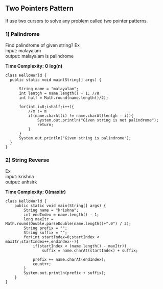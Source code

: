 ## Two Pointers Pattern
If use two cursors to solve any problem called two pointer patterns.

### 1) Palindrome<br>
Find palindrome of given string?
Ex<br>
input: malayalam<br>
output: malayalam is palindrome<br>

 <b>Time Complexity: O log(n)</b>

```
class HelloWorld {
  public static void main(String[] args) {
      
      String name = "malayalam";
      int lentgh = name.length() - 1; //8
      int half = Math.round(name.length()/2);
      
      for(int i=0;i<half;i++){
          //m != m
          if(name.charAt(i) != name.charAt(lentgh - i)){
              System.out.println("Given string is not palindrome");
              return;
          }
      }
      System.out.println("Given string is palindrome");
  }
}
```

### 2) String Reverse<br>
Ex<br>
input: krishna<br>
output: anhsirk<br>

 <b>Time Complexity: O(maxItr)</b>

```
class HelloWorld {
    public static void main(String[] args) {
        String name = "krishna";
        int endIndex = name.length() - 1;
        long maxItr = Math.round(Double.parseDouble(name.length()+".0") / 2);
        String prefix = "";
        String suffix = "";
        for(int startIndex=0;startIndex < maxItr;startIndex++,endIndex--){
            if(startIndex < (name.length() - maxItr))
                suffix = name.charAt(startIndex) + suffix;
            
            prefix += name.charAt(endIndex);
            count++;
        }
        System.out.println(prefix + suffix);
    }
}
```
